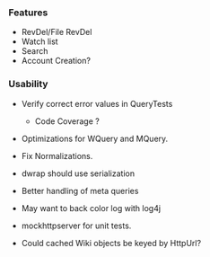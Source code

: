 ### Features
* RevDel/File RevDel
* Watch list
* Search
* Account Creation?

### Usability
* Verify correct error values in QueryTests
  * Code Coverage ?

* Optimizations for WQuery and MQuery.
* Fix Normalizations.
* dwrap should use serialization

* Better handling of meta queries
* May want to back color log with log4j

* mockhttpserver for unit tests.

* Could cached Wiki objects be keyed by HttpUrl?